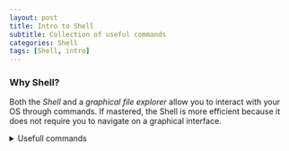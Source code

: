 ```yaml
---
layout: post
title: Intro to Shell
subtitle: Collection of useful commands
categories: Shell
tags: [Shell, intro]
---
```


### Why Shell?

Both the *Shell* and a *graphical file explorer* allow you to interact with your OS through commands. If mastered, the Shell is more efficient because it does not require you to navigate on a graphical interface.


<details>
<summary>Usefull commands</summary>

#### What is my current working directory?

```
pwd
```

#### What files do I have in my directory?

```
ls
```

#### Indicate a relative path

```
/
```

#### Change the directory
```
cd
```
##### current directory
```
.
```

##### parent directory
```
..
```
##### home directory
```
~
```
</details>
